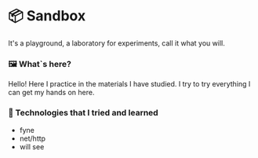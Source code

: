 # 📦 Sandbox
<p>
    It's a playground, a laboratory for experiments, call it what you will.
</p>

### 🖼 What`s here?
<p>
    Hello! Here I practice in the materials I have studied. I try to try everything I can get my hands on here.
</p>

### 📝 Technologies that I tried and learned
<p>
    <ul>
        <li>fyne</li>
        <li>net/http</li>
        <li>will see</li>
    </ul>
</p>
